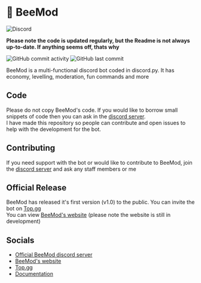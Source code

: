 # 🐝 BeeMod
![Discord](https://img.shields.io/discord/928357724574584912?logo=discord&style=for-the-badge)

  **Please note the code is updated regularly, but the Readme is not always up-to-date. If anything seems off, thats why**
  
![GitHub commit activity](https://img.shields.io/github/commit-activity/w/Skelly1301/BeeMod)
![GitHub last commit](https://img.shields.io/github/last-commit/Skelly1301/BeeMod)

BeeMod is a multi-functional discord bot coded in discord.py. It has economy, levelling, moderation, fun commands and more

## Code
Please do not copy BeeMod's code. If you would like to borrow small snippets of code then you can ask in the [discord server](https://discord.gg/Guwsy5DzxY).
<br> I have made this repository so people can contribute and open issues to help with the development for the bot.

## Contributing
If you need support with the bot or would like to contribute to BeeMod, join the [discord server](https://discord.gg/Guwsy5DzxY) and ask any staff members or me

## Official Release
BeeMod has released it's first version (v1.0) to the public. You can invite the bot on [Top.gg](https://top.gg/bot/930140924833562684)
<br> You can view [BeeMod's website](https://beemod.repl.co) (please note the website is still in development)

## Socials
- [Official BeeMod discord server](https://discord.gg/Guwsy5DzxY)
- [BeeMod's website](https://beemod.repl.co)
- [Top.gg](https://top.gg/bot/930140924833562684)
- [Documentation](https://docs.beemod.repl.co)

